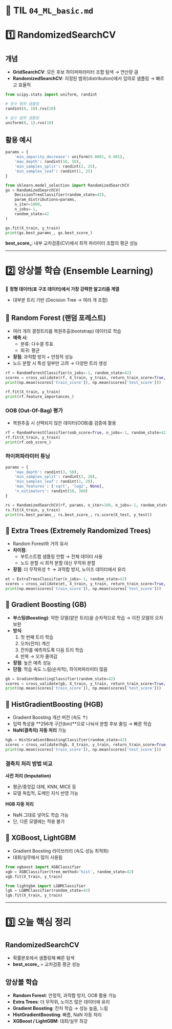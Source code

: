 # 🎯 TIL `04_ML_basic.md`

# 1️⃣ RandomizedSearchCV

## 개념
- **GridSearchCV**: 모든 후보 하이퍼파라미터 조합 탐색 → 연산량 큼
- **RandomizedSearchCV**: 지정된 범위(distribution)에서 임의로 샘플링 → 빠르고 효율적

```python
from scipy.stats import uniform, randint

# 정수 범위 샘플링
randint(0, 10).rvs(10)

# 실수 범위 샘플링
uniform(0, 1).rvs(10)
```

## 활용 예시

```python
params = {
    'min_impurity_decrease': uniform(0.0001, 0.001),
    'max_depth': randint(10, 50),
    'min_samples_split': randint(2, 25),
    'min_samples_leaf': randint(1, 25)
}

from sklearn.model_selection import RandomizedSearchCV
gs = RandomizedSearchCV(
    DecisionTreeClassifier(random_state=42),
    param_distributions=params,
    n_iter=1000,
    n_jobs=-1,
    random_state=42
)

gs.fit(X_train, y_train)
print(gs.best_params_, gs.best_score_)
```

**best_score_**: 내부 교차검증(CV)에서 최적 파라미터 조합의 평균 성능

***

# 2️⃣ 앙상블 학습 (Ensemble Learning)

📌 **정형 데이터(표 구조 데이터)에서 가장 강력한 알고리즘 계열**
- 대부분 트리 기반 (Decision Tree → 여러 개 조합)

## 🔹 Random Forest (랜덤 포레스트)

- 여러 개의 결정트리를 복원추출(bootstrap) 데이터로 학습
- **예측 시**:
  - 분류: 다수결 투표
  - 회귀: 평균
- **장점**: 과적합 방지 + 안정적 성능
- 노드 분할 시 특성 일부만 고려 → 다양한 트리 생성

```python
rf = RandomForestClassifier(n_jobs=-1, random_state=42)
scores = cross_validate(rf, X_train, y_train, return_train_score=True, n_jobs=-1)
print(np.mean(scores['train_score']), np.mean(scores['test_score']))

rf.fit(X_train, y_train)
print(rf.feature_importances_)
```

### OOB (Out-Of-Bag) 평가
- 복원추출 시 선택되지 않은 데이터(OOB)를 검증에 활용

```python
rf = RandomForestClassifier(oob_score=True, n_jobs=-1, random_state=42)
rf.fit(X_train, y_train)
print(rf.oob_score_)
```

### 하이퍼파라미터 튜닝

```python
params = {
    'max_depth': randint(3, 50),
    'min_samples_split': randint(2, 20),
    'min_samples_leaf': randint(1, 20),
    'max_features': ['sqrt', 'log2', None],
    'n_estimators': randint(50, 300)
}

rs = RandomizedSearchCV(rf, params, n_iter=100, n_jobs=-1, random_state=42)
rs.fit(X_train, y_train)
print(rs.best_params_, rs.best_score_, rs.score(X_test, y_test))
```

## 🔹 Extra Trees (Extremely Randomized Trees)

- Random Forest와 거의 유사
- **차이점**:
  - 부트스트랩 샘플링 안함 → 전체 데이터 사용
  - 노드 분할 시 최적 분할 대신 무작위 분할
- **장점**: 더 무작위성 ↑ → 과적합 방지, 노이즈 데이터에서 유리

```python
et = ExtraTreesClassifier(n_jobs=-1, random_state=42)
scores = cross_validate(et, X_train, y_train, return_train_score=True, n_jobs=-1)
print(np.mean(scores['train_score']), np.mean(scores['test_score']))
```

## 🔹 Gradient Boosting (GB)

- **부스팅(Boosting)**: 약한 모델(얕은 트리)을 순차적으로 학습 → 이전 모델의 오차 보완
- **방식**:
  1. 첫 번째 트리 학습
  2. 오차(잔차) 계산
  3. 잔차를 예측하도록 다음 트리 학습
  4. 반복 → 오차 줄여감
- **장점**: 높은 예측 성능
- **단점**: 학습 속도 느림(순차적), 하이퍼파라미터 많음

```python
gb = GradientBoostingClassifier(random_state=42)
scores = cross_validate(gb, X_train, y_train, return_train_score=True, n_jobs=-1)
print(np.mean(scores['train_score']), np.mean(scores['test_score']))
```

## 🔹 HistGradientBoosting (HGB)

- Gradient Boosting 개선 버전 (속도 ↑)
- 입력 특성을 **256개 구간(bin)**으로 나눠서 분할 후보 줄임 → 빠른 학습
- **NaN(결측치) 자동 처리** 가능

```python
hgb = HistGradientBoostingClassifier(random_state=42)
scores = cross_validate(hgb, X_train, y_train, return_train_score=True, n_jobs=-1)
print(np.mean(scores['train_score']), np.mean(scores['test_score']))
```

### 결측치 처리 방법 비교

**사전 처리 (Imputation)**
- 평균/중앙값 대체, KNN, MICE 등
- 모델 독립적, 도메인 지식 반영 가능

**HGB 자동 처리**
- NaN 그대로 넣어도 학습 가능
- 단, 다른 모델에는 적용 불가

## 🔹 XGBoost, LightGBM

- Gradient Boosting 라이브러리 (속도·성능 최적화)
- 대회/실무에서 많이 사용됨

```python
from xgboost import XGBClassifier
xgb = XGBClassifier(tree_method='hist', random_state=42)
xgb.fit(X_train, y_train)

from lightgbm import LGBMClassifier
lgb = LGBMClassifier(random_state=42)
lgb.fit(X_train, y_train)
```

***

# 3️⃣ 오늘 핵심 정리

## RandomizedSearchCV
- 확률분포에서 샘플링해 빠른 탐색
- **best_score_** = 교차검증 평균 성능

## 앙상블 학습
- **Random Forest**: 안정적, 과적합 방지, OOB 활용 가능
- **Extra Trees**: 더 무작위, 노이즈 많은 데이터에 유리
- **Gradient Boosting**: 잔차 학습 → 성능 높음, 느림
- **HistGradientBoosting**: 빠름, NaN 자동 처리
- **XGBoost / LightGBM**: 대회/실무 최강

